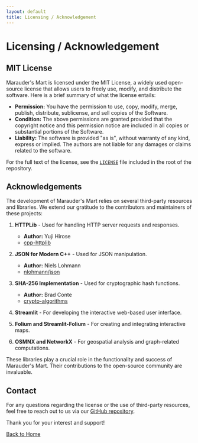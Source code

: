 ```yaml
---
layout: default
title: Licensing / Acknowledgement 
---
```


# Licensing / Acknowledgement

## MIT License

Marauder's Mart is licensed under the MIT License, a widely used open-source license that allows users to freely use, modify, and distribute the software. Here is a brief summary of what the license entails:

- **Permission:** You have the permission to use, copy, modify, merge, publish, distribute, sublicense, and sell copies of the Software.
- **Condition:** The above permissions are granted provided that the copyright notice and this permission notice are included in all copies or substantial portions of the Software.
- **Liability:** The software is provided "as is", without warranty of any kind, express or implied. The authors are not liable for any damages or claims related to the software.

For the full text of the license, see the [`LICENSE`](https://github.com/ps-1305/marauders-mart/blob/main/LICENSE) file included in the root of the repository.

## Acknowledgements

The development of Marauder's Mart relies on several third-party resources and libraries. We extend our gratitude to the contributors and maintainers of these projects:

1. **HTTPLib** - Used for handling HTTP server requests and responses.
   - **Author:** Yuji Hirose
   - [cpp-httplib](https://github.com/yhirose/cpp-httplib)

2. **JSON for Modern C++** - Used for JSON manipulation.
   - **Author:** Niels Lohmann
   - [nlohmann/json](https://github.com/nlohmann/json)

3. **SHA-256 Implementation** - Used for cryptographic hash functions.
   - **Author:** Brad Conte
   - [crypto-algorithms](https://github.com/B-Con/crypto-algorithms)

4. **Streamlit** - For developing the interactive web-based user interface.

5. **Folium and Streamlit-Folium** - For creating and integrating interactive maps.

6. **OSMNX and NetworkX** - For geospatial analysis and graph-related computations.

These libraries play a crucial role in the functionality and success of Marauder's Mart. Their contributions to the open-source community are invaluable.

## Contact

For any questions regarding the license or the use of third-party resources, feel free to reach out to us via our [GitHub repository](https://github.com/ps-1305/marauders-mart).

Thank you for your interest and support!

[Back to Home](index.md)
